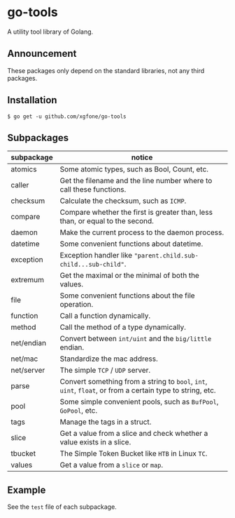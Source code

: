 # go-tools
A utility tool library of Golang.

## Announcement
These packages only depend on the standard libraries, not any third packages.

## Installation
```shell
$ go get -u github.com/xgfone/go-tools
```

## Subpackages

subpackage   |   notice
-------------|-----------
atomics      | Some atomic types, such as Bool, Count, etc.
caller       | Get the filename and the line number where to call these functions.
checksum     | Calculate the checksum, such as `ICMP`.
compare      | Compare whether the first is greater than, less than, or equal to the second.
daemon       | Make the current process to the daemon process.
datetime     | Some convenient functions about datetime.
exception    | Exception handler like `"parent.child.sub-child...sub-child"`.
extremum     | Get the maximal or the minimal of both the values.
file         | Some convenient functions about the file operation.
function     | Call a function dynamically.
method       | Call the method of a type dynamically.
net/endian   | Convert between `int/uint` and the `big/little` endian.
net/mac      | Standardize the mac address.
net/server   | The simple `TCP` / `UDP` server.
parse        | Convert something from a string to `bool`, `int`, `uint`, `float`, or from a certain type to string, etc.
pool         | Some simple convenient pools, such as `BufPool`, `GoPool`, etc.
tags         | Manage the tags in a struct.
slice        | Get a value from a slice and check whether a value exists in a slice.
tbucket      | The Simple Token Bucket like `HTB` in Linux `TC`.
values       | Get a value from a `slice` or `map`.

## Example
See the `test` file of each subpackage.
